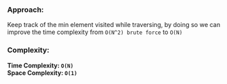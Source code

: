 ### Approach:
Keep track of the min element visited while traversing, by doing so we can improve the time complexity from `O(N^2) brute force` to `O(N)`

### Complexity:
**Time Complexity: `O(N)`**\
**Space Complexity: `O(1)`**

